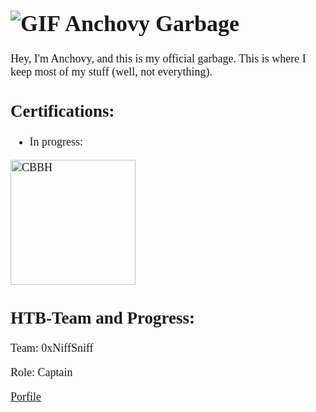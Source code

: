 <span style="font-family: 'DepartureMono Nerd Font', monospaace; font-size: 18px;">


# <img src="https://media3.giphy.com/media/v1.Y2lkPTc5MGI3NjExNGYxeHc5ZDN2d3IxbWVlcGwxbzgwbDRlcGNqZDludmtvM2lkbXU5YSZlcD12MV9pbnRlcm5hbF9naWZfYnlfaWQmY3Q9Zw/gGwtFHtYQxKdrzW6n2/giphy.gif" alt="GIF">  Anchovy Garbage
Hey, I'm Anchovy, and this is my official garbage. This is where I keep most of my stuff (well, not everything).

## Certifications:
- In progress:

<img src= "https://academy.hackthebox.com/storage/badges/53e123c999a8919ef940ed50d9807337/logo.png" width="200" height="200" alt="CBBH">

## HTB-Team and Progress:
Team: 0xNiffSniff

Role: Captain

[Porfile](https://app.hackthebox.com/users/1425256)
</span>
